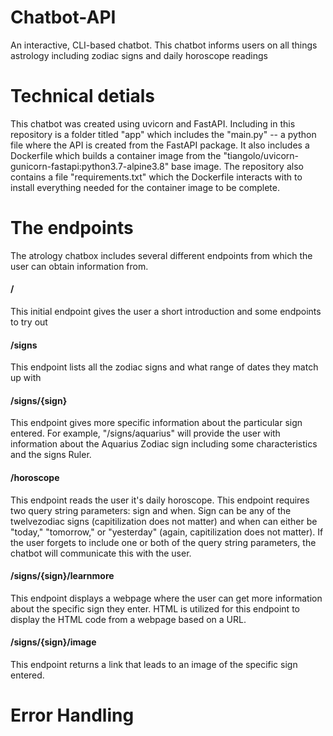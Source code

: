 # Chatbot-API
An interactive, CLI-based chatbot. This chatbot informs users on all things astrology including zodiac signs and daily horoscope readings

# Technical detials
This chatbot was created using uvicorn and FastAPI. Including in this repository is a folder titled "app" which includes the "main.py" -- a python file where the API is created from the FastAPI package. It also includes a Dockerfile which builds a container image from the "tiangolo/uvicorn-gunicorn-fastapi:python3.7-alpine3.8" base image. The repository also contains a file "requirements.txt" which the Dockerfile interacts with to install everything needed for the container image to be complete.

# The endpoints
The atrology chatbox includes several different endpoints from which the user can obtain information from.
  
#### / 
This initial endpoint gives the user a short introduction and some endpoints to try out
  
#### /signs 
This endpoint lists all the zodiac signs and what range of dates they match up with
  
#### /signs/{sign} 
This endpoint gives more specific information about the particular sign entered. For example, "/signs/aquarius" will provide the user with information about the Aquarius Zodiac sign including some characteristics and the signs Ruler.
   
#### /horoscope 
This endpoint reads the user it's daily horoscope. This endpoint requires two query string parameters: sign and when. Sign can be any of the twelvezodiac signs (capitilization does not matter) and when can either be "today," "tomorrow," or "yesterday" (again, capitilization does not matter). If the user forgets to include one or both of the query string parameters, the chatbot will communicate this with the user.

#### /signs/{sign}/learnmore
This endpoint displays a webpage where the user can get more information about the specific sign they enter. HTML is utilized for this endpoint to display the HTML code from a webpage based on a URL.

#### /signs/{sign}/image
This endpoint returns a link that leads to an image of the specific sign entered. 

# Error Handling

                 
      
